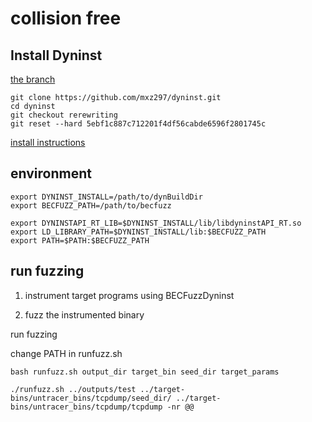# collision free

## Install Dyninst

[the branch](https://github.com/mxz297/dyninst/tree/rerewriting)

```
git clone https://github.com/mxz297/dyninst.git
cd dyninst
git checkout rerewriting
git reset --hard 5ebf1c887c712201f4df56cabde6596f2801745c
```
[install instructions](https://github.com/mxz297/dyninst/tree/rerewriting)

## environment
```
export DYNINST_INSTALL=/path/to/dynBuildDir
export BECFUZZ_PATH=/path/to/becfuzz

export DYNINSTAPI_RT_LIB=$DYNINST_INSTALL/lib/libdyninstAPI_RT.so
export LD_LIBRARY_PATH=$DYNINST_INSTALL/lib:$BECFUZZ_PATH
export PATH=$PATH:$BECFUZZ_PATH
```

## run fuzzing

1. instrument target programs using BECFuzzDyninst

2. fuzz the instrumented binary

run fuzzing

change PATH in runfuzz.sh 

```
bash runfuzz.sh output_dir target_bin seed_dir target_params
```

```
./runfuzz.sh ../outputs/test ../target-bins/untracer_bins/tcpdump/seed_dir/ ../target-bins/untracer_bins/tcpdump/tcpdump -nr @@
```